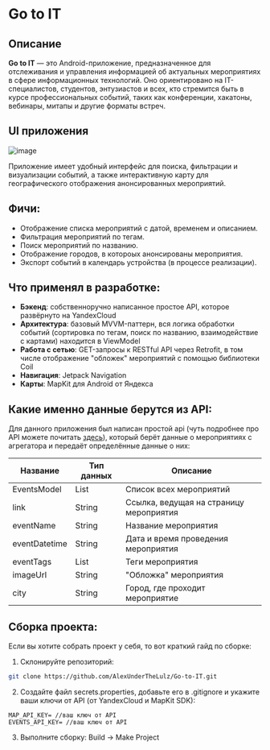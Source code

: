 # Go to IT 

## Описание

**Go to IT** — это Android-приложение, предназначенное для отслеживания и управления информацией об актуальных мероприятиях в сфере информационных технологий. Оно ориентировано на IT-специалистов, студентов, энтузиастов и всех, кто стремится быть в курсе профессиональных событий, таких как конференции, хакатоны, вебинары, митапы и другие форматы встреч. 

## UI приложения

![image](https://github.com/user-attachments/assets/add8d91e-db7e-42d6-a3ec-0e9e021393dd)

Приложение имеет удобный интерфейс для поиска, фильтрации и визуализации событий, а также интерактивную карту для географического отображения анонсированных мероприятий.

## Фичи:

- Отображение списка мероприятий с датой, временем и описанием.
- Фильтрация мероприятий по тегам.
- Поиск мероприятий по названию.
- Отображение городов, в котороых анонсированы мероприятия.
- Экспорт событий в календарь устройства (в процессе реализации).


## Что применял в разработке:

- **Бэкенд**: собственноручно написанное простое API, которое развёрнуто на YandexCloud
- **Архитектура**: базовый MVVM-паттерн, вся логика обработки событий (сортировка по тегам, поиск по названию, взаимодействие с картами) находится в ViewModel
- **Работа с сетью**: GET-запросы к RESTful API через Retrofit, в том числе отображение "обложек" мероприятий с помощью библиотеки Coil
- **Навигация**: Jetpack Navigation
- **Карты**: MapKit для Android от Яндекса


## Какие именно данные берутся из API: 

Для данного приложения был написан простой api (чуть подробнее про API можете почитать [здесь](https://github.com/AlexUnderTheLulz/events_it_api)), который берёт данные о мероприятиях с агрегатора и передаёт определённые данные о них: 

| Название      | Тип данных   | Описание                                            |
|---------------|--------------|-----------------------------------------------------|
| EventsModel   | List<Events> | Список всех мероприятий                             |
| link	        | String       | Ссылка, ведущая на страницу мероприятия             |
| eventName     | String       | Название мероприятия                                |
| eventDatetime | String       | Дата и время проведения мероприятия                 |
| eventTags	    | List<String> | Теги мероприятия                                    |
| imageUrl	    | String       | "Обложка" мероприятия                               |
| city    	    | String       | Город, где проходит мероприятие                     |

## Сборка проекта:

Если вы хотите собрать проект у себя, то вот краткий гайд по сборке:
1. Склонируйте репозиторий:
   
```bash
git clone https://github.com/AlexUnderTheLulz/Go-to-IT.git
```
2. Создайте файл secrets.properties, добавьте его в .gitignore и укажитe ваши ключи от API (от YandexCloud и MapKit SDK):
```scerets.properties
MAP_API_KEY= //ваш ключ от API
EVENTS_API_KEY= //ваш ключ от API
```
3. Выполните сборку: Build -> Make Project

